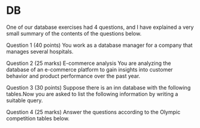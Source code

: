 # DB
One of our database exercises had 4 questions, and I have explained a very small summary of the contents of the questions below.

Question 1 (40 points) You work as a database manager for a company that manages several hospitals.

Question 2 (25 marks) E-commerce analysis You are analyzing the database of an e-commerce platform to gain insights into customer behavior and product performance over the past year.

Question 3 (30 points) Suppose there is an inn database with the following tables.Now you are asked to list the following information by writing a suitable query.

Question 4 (25 marks) Answer the questions according to the Olympic competition tables below.
